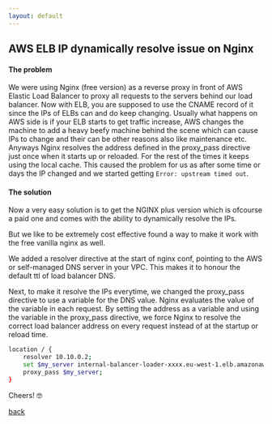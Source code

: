 ```yaml
---
layout: default
---
```



## AWS ELB IP dynamically resolve issue on Nginx

#### The problem

We were using Nginx (free version) as a reverse proxy in front of AWS Elastic Load Balancer to proxy all requests to the servers behind our load balancer. Now with ELB, you are supposed to use the CNAME record of it since the IPs of ELBs can and do keep changing. Usually what happens on AWS side is if your ELB starts to get traffic increase, AWS changes the machine to add a heavy beefy machine behind the scene which can cause IPs to change and their can be other reasons also like maintenance etc.
Anyways Nginx resolves the address defined in the proxy_pass directive just once when it starts up or reloaded. For the rest of the times it keeps using the local cache. This caused the problem for us as after some time or days the IP changed and we started getting `Error: upstream timed out`.


#### The solution

Now a very easy solution is to get the NGINX plus version which is ofcourse a paid one and comes with the ability to dynamically resolve the IPs.

But we like to be extremely cost effective found a way to make it work with the free vanilla nginx as well.

We added a resolver directive at the start of nginx conf, pointing to the AWS or self-managed DNS server in your VPC. This makes it to honour the default ttl of load balancer DNS.

Next, to make it resolve the IPs everytime, we changed the proxy_pass directive to use a variable for the DNS value. Nginx evaluates the value of the variable in each request. By setting the address as a variable and using the variable in the proxy_pass directive, we force Nginx to resolve the correct load balancer address on every request instead of at the startup or reload time.


```bash
location / {
    resolver 10.10.0.2;
    set $my_server internal-balancer-loader-xxxx.eu-west-1.elb.amazonaws.com;
    proxy_pass $my_server;
}
```


Cheers! &#129299;

[back](../)